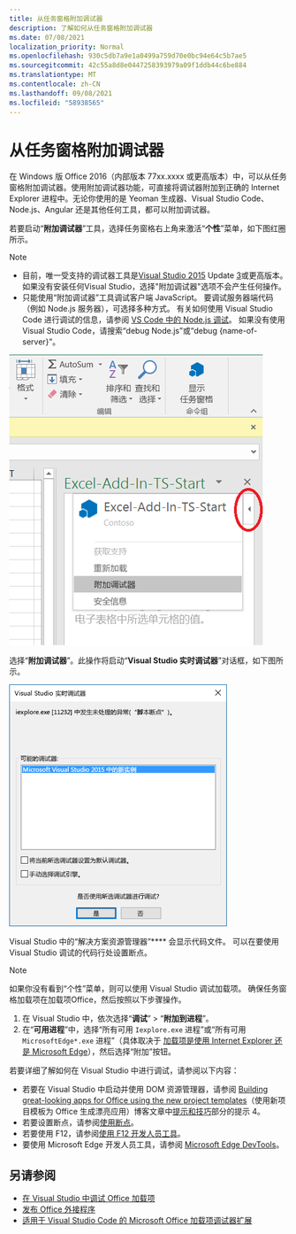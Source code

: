 ```yaml
---
title: 从任务窗格附加调试器
description: 了解如何从任务窗格附加调试器
ms.date: 07/08/2021
localization_priority: Normal
ms.openlocfilehash: 930c5db7a9e1a0499a759d70e0bc94e64c5b7ae5
ms.sourcegitcommit: 42c55a8d8e0447258393979a09f1ddb44c6be884
ms.translationtype: MT
ms.contentlocale: zh-CN
ms.lasthandoff: 09/08/2021
ms.locfileid: "58938565"
---
```

# <a name="attach-a-debugger-from-the-task-pane"></a>从任务窗格附加调试器

在 Windows 版 Office 2016（内部版本 77xx.xxxx 或更高版本）中，可以从任务窗格附加调试器。使用附加调试器功能，可直接将调试器附加到正确的 Internet Explorer 进程中。无论你使用的是 Yeoman 生成器、Visual Studio Code、Node.js、Angular 还是其他任何工具，都可以附加调试器。

若要启动“**附加调试器**”工具，选择任务窗格右上角来激活“**个性**”菜单，如下图红圈所示。

> [!NOTE]
> - 目前，唯一受支持的调试器工具是[Visual Studio 2015](https://www.visualstudio.com/downloads/) Update [3](/previous-versions/mt752379(v=vs.140))或更高版本。 如果没有安装任何Visual Studio，选择"附加调试器"选项不会产生任何操作。
> - 只能使用“附加调试器”工具调试客户端 JavaScript。 要调试服务器端代码（例如 Node.js 服务器），可选择多种方式。 有关如何使用 Visual Studio Code 进行调试的信息，请参阅 [VS Code 中的 Node.js 调试](https://code.visualstudio.com/docs/nodejs/nodejs-debugging)。 如果没有使用 Visual Studio Code，请搜索“debug Node.js”或“debug {name-of-server}”。

!["附加调试器"菜单的屏幕截图。](../images/attach-debugger.png)

选择“**附加调试器**”。此操作将启动“**Visual Studio 实时调试器**”对话框，如下图所示。

![JIT Visual Studio对话框的屏幕截图。](../images/visual-studio-debugger.png)

Visual Studio 中的“解决方案资源管理器”**** 会显示代码文件。   可以在要使用 Visual Studio 调试的代码行处设置断点。

> [!NOTE]
> 如果你没有看到“个性”菜单，则可以使用 Visual Studio 调试加载项。 确保任务窗格加载项在加载项Office，然后按照以下步骤操作。
>
> 1. 在 Visual Studio 中，依次选择“**调试**” > “**附加到进程**”。
> 2. 在“**可用进程**”中，选择“所有可用 `Iexplore.exe` 进程”或“所有可用 `MicrosoftEdge*.exe` 进程”（具体取决于 [加载项是使用 Internet Explorer 还是 Microsoft Edge](../concepts/browsers-used-by-office-web-add-ins.md)），然后选择“附加”按钮。

若要详细了解如何在 Visual Studio 中进行调试，请参阅以下内容：

- 若要在 Visual Studio 中启动并使用 DOM 资源管理器，请参阅 [Building great-looking apps for Office using the new project templates](/archive/blogs/officeapps/building-great-looking-apps-for-office-using-the-new-project-templates)（使用新项目模板为 Office 生成漂亮应用）博客文章中[提示和技巧](/archive/blogs/officeapps/building-great-looking-apps-for-office-using-the-new-project-templates#tips_tricks)部分的提示 4。
- 若要设置断点，请参阅[使用断点](/visualstudio/debugger/using-breakpoints?view=vs-2015&preserve-view=true)。
- 若要使用 F12，请参阅[使用 F12 开发人员工具](/previous-versions/windows/internet-explorer/ie-developer/samples/bg182326(v=vs.85))。
- 要使用 Microsoft Edge 开发人员工具，请参阅 [Microsoft Edge DevTools](https://www.microsoft.com/p/microsoft-edge-devtools-preview/9mzbfrmz0mnj?activetab=pivot%3Aoverviewtab)。

## <a name="see-also"></a>另请参阅

- [在 Visual Studio 中调试 Office 加载项](../develop/debug-office-add-ins-in-visual-studio.md)
- [发布 Office 外接程序](../publish/publish.md)
- [适用于 Visual Studio Code 的 Microsoft Office 加载项调试器扩展](debug-with-vs-extension.md)